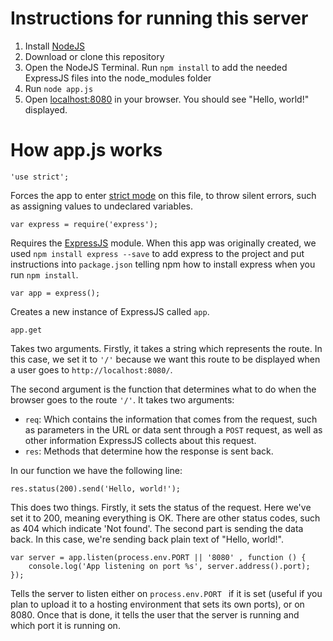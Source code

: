 # Instructions for running this server
1) Install [NodeJS](https://nodejs.org/)
2) Download or clone this repository
3) Open the NodeJS Terminal. Run `npm install` to add the needed ExpressJS files into the node_modules folder
4) Run `node app.js`
5) Open [localhost:8080](http://localhost:8080/) in your browser. You should see "Hello, world!" displayed.

# How app.js works
~~~
'use strict';
~~~
Forces the app to enter [strict mode](https://www.w3schools.com/js/js_strict.asp) on this file, to throw silent errors, such as assigning values to undeclared variables. 

~~~
var express = require('express');
~~~
Requires the [ExpressJS](https://expressjs.com/) module. When this app was originally created, we used `npm install express --save` to add express to the project and put instructions into `package.json` telling npm how to install express when you run `npm install`.


~~~
var app = express();
~~~
Creates a new instance of ExpressJS called `app`.

~~~
app.get
~~~
Takes two arguments. Firstly, it takes a string which represents the route. In this case, we set it to `'/'` because we want this route to be displayed when a user goes to `http://localhost:8080/`. 

The second argument is the function that determines what to do when the browser goes to the route `'/'`. It takes two arguments:
* `req`: Which contains the information that comes from the request, such as parameters in the URL or data sent through a `POST` request, as well as other information ExpressJS collects about this request.
* `res`: Methods that determine how the response is sent back. 

In our function we have the following line:
~~~
res.status(200).send('Hello, world!');
~~~
This does two things. Firstly, it sets the status of the request. Here we've set it to 200, meaning everything is OK. There are other status codes, such as 404 which indicate 'Not found'. The second part is sending the data back. In this case, we're sending back plain text of "Hello, world!".

~~~
var server = app.listen(process.env.PORT || '8080' , function () {
    console.log('App listening on port %s', server.address().port);
});
~~~
Tells the server to listen either on `process.env.PORT ` if it is set (useful if you plan to upload it to a hosting environment that sets its own ports), or on 8080. Once that is done, it tells the user that the server is running and which port it is running on. 
